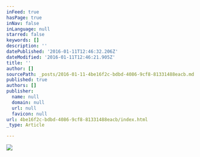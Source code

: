```yaml
---
inFeed: true
hasPage: true
inNav: false
inLanguage: null
starred: false
keywords: []
description: ''
datePublished: '2016-01-11T12:46:32.206Z'
dateModified: '2016-01-11T12:46:21.905Z'
title: ''
author: []
sourcePath: _posts/2016-01-11-4be16f2c-bdbd-4086-9cf8-81331488eacb.md
published: true
authors: []
publisher:
  name: null
  domain: null
  url: null
  favicon: null
url: 4be16f2c-bdbd-4086-9cf8-81331488eacb/index.html
_type: Article

---
```

![](https://s3-us-west-2.amazonaws.com/the-grid-img/p/9319ab2eaa588a116e6d881be77e4a6d15379269.jpg)